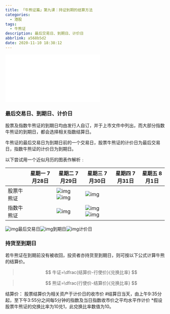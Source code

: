 ```yaml
---
title: 「牛熊证篇」第九课：持证到期的结算方法
categories:
  - 港股
tags:
  - 牛熊证
description: 最后交易日、到期日、计价日
abbrlink: a568b5d2
date: 2020-11-10 18:38:12
---
```


<div class="bilibili">
   <iframe src="//player.bilibili.com/player.html?aid=330179905&bvid=BV1YA411j7gz&cid=254456785&page=1" scrolling="no" border="0" frameborder="no" framespacing="0" allowfullscreen="true"> </iframe>
</div>


### 最后交易日、到期日、计价日

股票及指数牛熊证的到期日均由发行人自订，并于上市文件中列出，而大部分指数牛熊证的到期日，都会选择相关指数结算日。

牛熊证的最后交易日为到期日前的一个交易日，股票牛熊证的计价日为最后交易日，指数牛熊证的计价日为到期日。

以下尝试用一个近似月历的图表作解析﹕

|            | 星期一 7月28日 | 星期二 7月29日    | 星期三 7月30日   | 星期四 7月31日 | 星期五 8月1日 |
| ---------- | -------------- | ---------------- | ---------------- | -------------- | ------------- |
| 股票牛熊证 |  | ![img](https://cdn.jsdelivr.net/gh/baodongfan/baodongfan.github.io/posts/a568b5d2/green.png)![img](https://cdn.jsdelivr.net/gh/baodongfan/baodongfan.github.io/posts/a568b5d2/orange.png) | ![img](https://cdn.jsdelivr.net/gh/baodongfan/baodongfan.github.io/posts/a568b5d2/green-line.png) |                |               |
| 指数牛熊证 |                | ![img](https://cdn.jsdelivr.net/gh/baodongfan/baodongfan.github.io/posts/a568b5d2/green.png) | ![img](https://cdn.jsdelivr.net/gh/baodongfan/baodongfan.github.io/posts/a568b5d2/green-line.png)![img](https://cdn.jsdelivr.net/gh/baodongfan/baodongfan.github.io/posts/a568b5d2/orange.png) |                |               |

![img](https://cdn.jsdelivr.net/gh/baodongfan/baodongfan.github.io/posts/a568b5d2/green.png)最后交易日![img](https://cdn.jsdelivr.net/gh/baodongfan/baodongfan.github.io/posts/a568b5d2/green-line.png)到期日![img](https://cdn.jsdelivr.net/gh/baodongfan/baodongfan.github.io/posts/a568b5d2/orange.png)计价日

### 持货至到期日

若牛熊证在到期前没有被收回，投资者亦持货至到期日，则可按以下公式计算牛熊的结算价。
> $$
牛证=\dfrac{结算价-行使价}{兑换比率}
$$

> $$
熊证=\dfrac{行使价-结算价}{兑换比率}
$$



 

结算价： 
股票结算价为相关资产于计价日的收市价
\#结算日当天，由上午9:35分起，至下午3:55分之间每5分钟的指数及当日指数收市价之平均水平作计价 
*假设股票牛熊证的兌换比率为10兑1，此兌换比率数值为10。